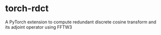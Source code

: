 # torch-rdct
A PyTorch extension to compute redundant discrete cosine transform and its adjoint operator using FFTW3

